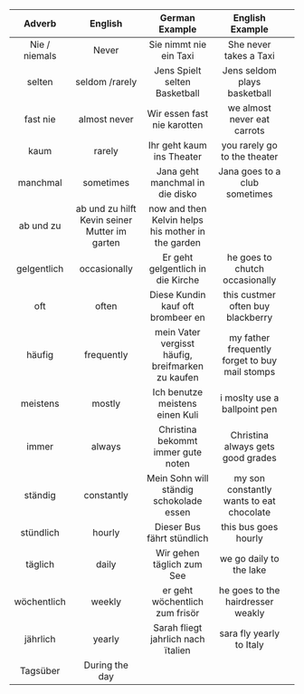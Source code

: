 
|    Adverb     |                    English                    |                   German Example                   |                English Example                 |     |
| :-----------: | :-------------------------------------------: | :------------------------------------------------: | :--------------------------------------------: | --- |
| Nie / niemals |                     Never                     |               Sie nimmt nie ein Taxi               |             She never takes a Taxi             |     |
|    selten     |                seldom /rarely                 |           Jens Spielt selten Basketball            |          Jens seldom plays basketball          |     |
|   fast nie    |                 almost never                  |            Wir  essen fast nie karotten            |          we almost never eat carrots           |     |
|     kaum      |                    rarely                     |             Ihr geht kaum ins Theater              |          you rarely go to the theater          |     |
|   manchmal    |                   sometimes                   |          Jana geht manchmal in die disko           |         Jana goes to a club sometimes          |     |
|   ab und zu   | ab und zu hilft Kevin seiner Mutter im garten | now and then Kelvin helps his mother in the garden |                                                |     |
|  gelgentlich  |                 occasionally                  |         Er geht gelgentlich in die Kirche          |         he goes to chutch occasionally         |     |
|      oft      |                     often                     |         Diese Kundin kauf oft brombeer en          |       this custmer often buy blackberry        |     |
|    häufig     |                  frequently                   | mein Vater vergisst häufig, breifmarken zu kaufen  | my father frequently forget to buy mail stomps |     |
|   meistens    |                    mostly                     |          Ich benutze meistens einen Kuli           |          i moslty use a ballpoint pen          |     |
|     immer     |                    always                     |         Christina bekommt immer gute noten         |       Christina always gets good grades        |     |
|    ständig    |                  constantly                   |      Mein Sohn will ständig schokolade essen       |    my son constantly wants to eat chocolate    |     |
|   stündlich   |                    hourly                     |             Dieser Bus fährt stündlich             |              this bus goes hourly              |     |
|    täglich    |                     daily                     |             Wir gehen täglich zum See              |            we go daily to the lake             |     |
|  wöchentlich  |                    weekly                     |           er geht wöchentlich zum frisör           |       he goes to the hairdresser weakly        |     |
|   jährlich    |                    yearly                     |         Sarah fliegt jahrlich nach ïtalien         |            sara fly yearly to Italy            |     |
|   Tagsüber    |                During the day                 |                                                    |                                                |     |

